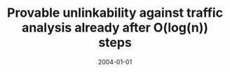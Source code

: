 ---
# Documentation: https://wowchemy.com/docs/managing-content/

title: Provable unlinkability against traffic analysis already after O(log(n)) steps
subtitle: ''
summary: ''
authors:
- Marcin Gomułkiewicz
- Marek Klonowski
- Mirosław Kutyłowski
tags: []
categories: []
date: '2004-01-01'
lastmod: 2022-10-07T05:12:27Z
featured: false
draft: false

# Featured image
# To use, add an image named `featured.jpg/png` to your page's folder.
# Focal points: Smart, Center, TopLeft, Top, TopRight, Left, Right, BottomLeft, Bottom, BottomRight.
image:
  caption: ''
  focal_point: ''
  preview_only: false

# Projects (optional).
#   Associate this post with one or more of your projects.
#   Simply enter your project's folder or file name without extension.
#   E.g. `projects = ["internal-project"]` references `content/project/deep-learning/index.md`.
#   Otherwise, set `projects = []`.
projects: []
publishDate: '2022-10-07T05:12:26.171985Z'
publication_types:
- '1'
abstract: ''
publication: '*Information security. 7th International Conference, ISC 2004. Proceedings,
  Palo Alto, Ca., USA, September 2004*'
doi: 10.1007/978-3-540-30144-8_30
---
